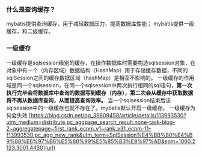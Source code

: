 ### 什么是查询缓存？
  mybatis提供查询缓存，用于减轻数据压力，提高数据库性能；
  mybatis提供一级缓存，和二级缓存。
  
### 一级缓存
  一级缓存是sqlsession级别的缓存，在操作数据库时需要构造sqlsession对象，在对象中有一个（内存区域）数据结构（HashMap）用于存储缓存数据，不同的sqlSession之间的缓存数据区域（hashMap）是相互不影响的。
  一级缓存的作用域是同一个sqlsession，在同一个sqlsession中两次执行相同的sql语句，**第一次执行完毕会将数据库中查询的数据写到缓存（内存），第二次会从缓存中获取数据将不再从数据库查询，从而提高查询效率。** 当一个sqlsession结束后该sqlsession中的一级缓存也就不存在了。mybatis默认开启一级缓存。
  一级缓存为何会失效 [https://blog.csdn.net/qq_39809458/article/details/113993530?utm_medium=distribute.pc_aggpage_search_result.none-task-blog-2~aggregatepage~first_rank_ecpm_v1~rank_v31_ecpm-11-113993530.pc_agg_new_rank&utm_term=SqlSession%E4%BB%80%E4%B9%88%E6%97%B6%E5%80%99%E5%85%B3%E9%97%AD&spm=1000.2123.3001.4430](url)
  

